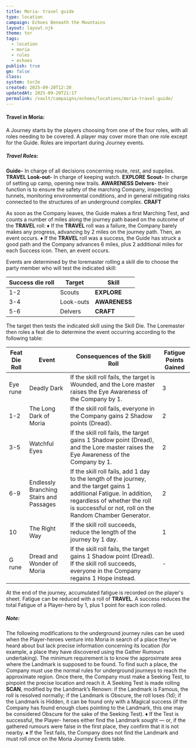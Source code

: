 ```yaml
---
title: Moria- travel guide
type: location
campaign: Echoes Beneath the Mountains
layout: layout.njk
theme: tor
tags:
  - location
  - moria
  - rules
  - echoes
publish: true
gm: false
class:
system: tor2e
created: 2025-09-20T12:20
updatedAt: 2025-09-20T21:17
permalink: /vault/campaigns/echoes/locations/moria-travel-guide/
---
```


#### Travel in Moria:
A Journey starts by the players choosing from one of the four roles, with all roles needing to be covered. A player may cover more than one role except for the Guide. Roles are important during Journey events.
##### Travel Roles:
**Guide-** In charge of all decisions concerning route, rest, and supplies. **TRAVEL**
**Look-­out-** In charge of keeping watch. **EXPLORE**
**Scout-** In charge of setting up camp, opening new trails. **AWARENESS**
**Delvers**- their function is to ensure the safety of the marching Company, inspecting tunnels, monitoring environmental conditions, and in general mitigating risks connected to the structures of an underground complex. **CRAFT**

As soon as the Company leaves, the Guide makes a first Marching Test, and counts a number of miles along the journey path based on the outcome of the **TRAVEL** roll:
♦ If the **TRAVEL** roll was a failure, the Company barely makes any progress, advancing by 2 miles on the journey path. Then, an event occurs.
♦ If the **TRAVEL** roll was a success, the Guide has struck a good path and the Company advances 6 miles, plus 2 additional miles for each Success icon. Then, an event occurs.

Events are determined by the loremaster rolling a skill die to choose the party member who will test the indicated skill:

| Success die roll | Target    | Skill         |
| ---------------- | --------- | ------------- |
| 1-2              | Scouts    | **EXPLORE**   |
| 3-4              | Look-outs | **AWARENESS** |
| 5-6              | Delvers   | **CRAFT**     |
The target then tests the indicated skill using the Skill Die. The Loremaster then roles a feat die to determine the event occurring according to the following table:

| Feat Die Roll | Event                                   | Consequences of the Skill Roll                                                                                                                                                                                      | Fatigue Points Gained |
| ------------- | --------------------------------------- | ------------------------------------------------------------------------------------------------------------------------------------------------------------------------------------------------------------------- | --------------------- |
| Eye rune      | Deadly Dark                             | If the skill roll fails, the target is Wounded, and the Lore­ master raises the Eye Awareness of the Company by 1.                                                                                                  | 3                     |
| 1-2           | The Long Dark of Moria                  | If the skill roll fails, everyone in the Company gains 2 Shadow points (Dread).                                                                                                                                     | 2                     |
| 3-5           | Watchful Eyes                           | If the skill roll fails, the target gains 1 Shadow point (Dread), and the Lore­ master raises the Eye Awareness of the Company by 1.                                                                                | 2                     |
| 6-9           | Endlessly Branching Stairs and Passages | If the skill roll fails, add 1 day to the length of the journey, and the target gains 1 additional Fatigue. In addition, regardless of whether the roll is successful or not, roll on the Random Chamber Generator. | 2                     |
| 10            | The Right Way                           | If the skill roll succeeds, reduce the length of the journey by 1 day.                                                                                                                                              | 1                     |
| G rune        | Dread and Wonder of Moria               | If the skill roll fails, the target gains 1 Shadow point (Dread). If the skill roll succeeds, everyone in the Company regains 1 Hope instead.                                                                       | -                     |
At the end of the journey, accumulated fatigue is recorded on the player's sheet. Fatigue can be reduced with a roll of **TRAVEL**. A success reduces the total Fatigue of a Player-­hero by 1, plus 1 point for each icon rolled.

##### Note:
The following modifications to the underground journey rules can be used when the Player-­heroes venture into Moria in search of a place they’ve heard about but lack precise information concerning its location (for example, a place they have discovered using the Gather Rumours undertaking).
The minimum requirement is to know the approximate area where the Landmark is supposed to be found.
To find such a place, the Company must use the normal rules for underground journeys to reach the approximate region. Once there, the Company must make a Seeking Test, to pinpoint the precise location and reach it.
A Seeking Test is made rolling **SCAN**, modified by the Landmark’s Renown: if the Landmark is Famous, the roll is resolved normally; if the Landmark is Obscure, the roll loses (1d); if the Landmark is Hidden, it can be found only with a Magical success (if the Company has found enough clues pointing to the Landmark, this one may be considered Obscure for the sake of the Seeking Test).
♦ If the Test is successful, the Player-­ heroes either find the Landmark sought — or, if the gathered rumours were false in the first place, they confirm that it is not nearby.
♦ If the Test fails, the Company does not find the Landmark and must roll once on the Moria Journey Events table.